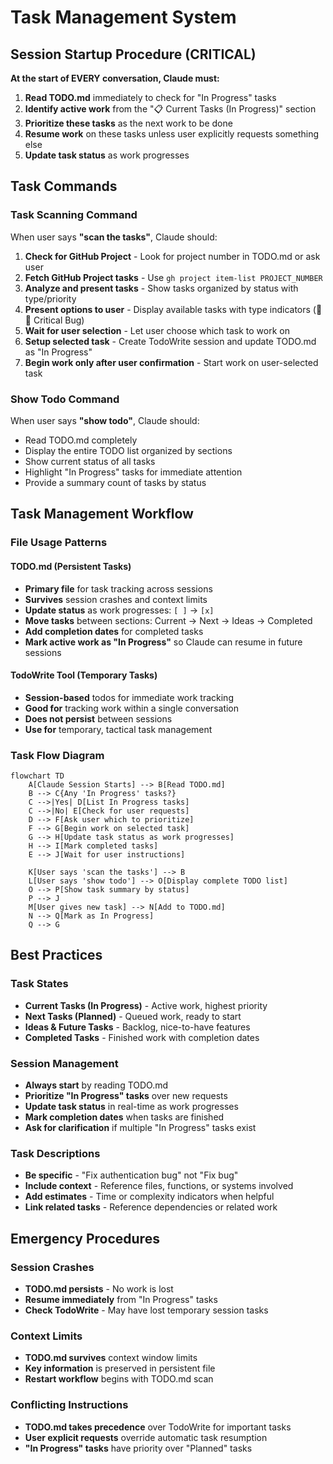 # Task Management System

## Session Startup Procedure (CRITICAL)

**At the start of EVERY conversation, Claude must:**

1. **Read TODO.md** immediately to check for "In Progress" tasks
2. **Identify active work** from the "📋 Current Tasks (In Progress)" section  
3. **Prioritize these tasks** as the next work to be done
4. **Resume work** on these tasks unless user explicitly requests something else
5. **Update task status** as work progresses

## Task Commands

### Task Scanning Command
When user says **"scan the tasks"**, Claude should:
1. **Check for GitHub Project** - Look for project number in TODO.md or ask user
2. **Fetch GitHub Project tasks** - Use `gh project item-list PROJECT_NUMBER`
3. **Analyze and present tasks** - Show tasks organized by status with type/priority
4. **Present options to user** - Display available tasks with type indicators (🐛🚨 Critical Bug)
5. **Wait for user selection** - Let user choose which task to work on
6. **Setup selected task** - Create TodoWrite session and update TODO.md as "In Progress"
7. **Begin work only after user confirmation** - Start work on user-selected task

### Show Todo Command
When user says **"show todo"**, Claude should:
- Read TODO.md completely
- Display the entire TODO list organized by sections
- Show current status of all tasks
- Highlight "In Progress" tasks for immediate attention
- Provide a summary count of tasks by status

## Task Management Workflow

### File Usage Patterns

#### TODO.md (Persistent Tasks)
- **Primary file** for task tracking across sessions
- **Survives** session crashes and context limits
- **Update status** as work progresses: `[ ]` → `[x]`
- **Move tasks** between sections: Current → Next → Ideas → Completed
- **Add completion dates** for completed tasks
- **Mark active work as "In Progress"** so Claude can resume in future sessions

#### TodoWrite Tool (Temporary Tasks)
- **Session-based** todos for immediate work tracking
- **Good for** tracking work within a single conversation
- **Does not persist** between sessions
- **Use for** temporary, tactical task management

### Task Flow Diagram

```mermaid
flowchart TD
    A[Claude Session Starts] --> B[Read TODO.md]
    B --> C{Any 'In Progress' tasks?}
    C -->|Yes| D[List In Progress tasks]
    C -->|No| E[Check for user requests]
    D --> F[Ask user which to prioritize]
    F --> G[Begin work on selected task]
    G --> H[Update task status as work progresses]
    H --> I[Mark completed tasks]
    E --> J[Wait for user instructions]
    
    K[User says 'scan the tasks'] --> B
    L[User says 'show todo'] --> O[Display complete TODO list]
    O --> P[Show task summary by status]
    P --> J
    M[User gives new task] --> N[Add to TODO.md]
    N --> Q[Mark as In Progress]
    Q --> G
```

## Best Practices

### Task States
- **Current Tasks (In Progress)** - Active work, highest priority
- **Next Tasks (Planned)** - Queued work, ready to start
- **Ideas & Future Tasks** - Backlog, nice-to-have features
- **Completed Tasks** - Finished work with completion dates

### Session Management
- **Always start** by reading TODO.md
- **Prioritize "In Progress" tasks** over new requests
- **Update task status** in real-time as work progresses
- **Mark completion dates** when tasks are finished
- **Ask for clarification** if multiple "In Progress" tasks exist

### Task Descriptions
- **Be specific** - "Fix authentication bug" not "Fix bug"
- **Include context** - Reference files, functions, or systems involved
- **Add estimates** - Time or complexity indicators when helpful
- **Link related tasks** - Reference dependencies or related work

## Emergency Procedures

### Session Crashes
- **TODO.md persists** - No work is lost
- **Resume immediately** from "In Progress" tasks
- **Check TodoWrite** - May have lost temporary session tasks

### Context Limits
- **TODO.md survives** context window limits
- **Key information** is preserved in persistent file
- **Restart workflow** begins with TODO.md scan

### Conflicting Instructions
- **TODO.md takes precedence** over TodoWrite for important tasks
- **User explicit requests** override automatic task resumption
- **"In Progress" tasks** have priority over "Planned" tasks